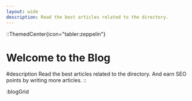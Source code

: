 ```yaml
---
layout: wide
description: Read the best articles related to the directory.
---
```


::ThemedCenter{icon="tabler:zeppelin"}
# Welcome to the Blog

#description
Read the best articles related to the directory.
And earn SEO points by writing more articles.
::

:blogGrid